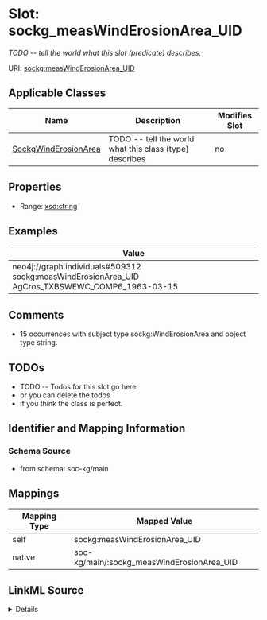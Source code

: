 

# Slot: sockg_measWindErosionArea_UID


_TODO -- tell the world what this slot (predicate) describes._





URI: [sockg:measWindErosionArea_UID](http://www.semanticweb.org/sockg/ontologies/2024/0/soil-carbon-ontology/measWindErosionArea_UID)



<!-- no inheritance hierarchy -->





## Applicable Classes

| Name | Description | Modifies Slot |
| --- | --- | --- |
| [SockgWindErosionArea](../classes/SockgWindErosionArea.md) | TODO -- tell the world what this class (type) describes |  no  |







## Properties

* Range: [xsd:string](http://www.w3.org/2001/XMLSchema#string)






## Examples

| Value |
| --- |
| neo4j://graph.individuals#509312 sockg:measWindErosionArea_UID AgCros_TXBSWEWC_COMP6_1963-03-15 |

## Comments

* 15 occurrences with subject type sockg:WindErosionArea and object type string.

## TODOs

* TODO -- Todos for this slot go here
* or you can delete the todos
* if you think the class is perfect.

## Identifier and Mapping Information







### Schema Source


* from schema: soc-kg/main




## Mappings

| Mapping Type | Mapped Value |
| ---  | ---  |
| self | sockg:measWindErosionArea_UID |
| native | soc-kg/main/:sockg_measWindErosionArea_UID |




## LinkML Source

<details>
```yaml
name: sockg_measWindErosionArea_UID
description: TODO -- tell the world what this slot (predicate) describes.
todos:
- TODO -- Todos for this slot go here
- or you can delete the todos
- if you think the class is perfect.
comments:
- 15 occurrences with subject type sockg:WindErosionArea and object type string.
examples:
- value: neo4j://graph.individuals#509312 sockg:measWindErosionArea_UID AgCros_TXBSWEWC_COMP6_1963-03-15
from_schema: soc-kg/main
rank: 1000
slot_uri: sockg:measWindErosionArea_UID
alias: sockg_measWindErosionArea_UID
domain_of:
- sockg_WindErosionArea
range: string

```
</details>